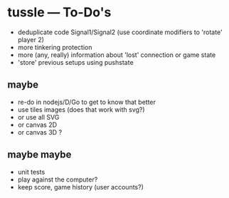 # tussle — To-Do's

* deduplicate code Signal1/Signal2 (use coordinate modifiers to 'rotate' player 2)
* more tinkering protection
* more (any, really) information about 'lost' connection or game state
* 'store' previous setups using pushstate

## maybe 

* re-do in nodejs/D/Go to get to know that better
* use tiles images (does that work with svg?)
* or use all SVG
* or canvas 2D
* or canvas 3D ?

## maybe maybe

* unit tests
* play against the computer?
* keep score, game history (user accounts?)
